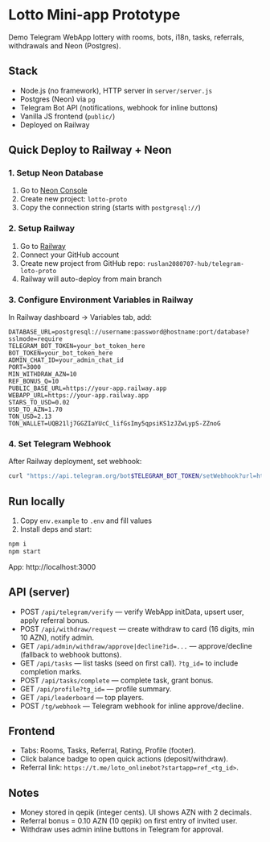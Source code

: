 # Lotto Mini-app Prototype

Demo Telegram WebApp lottery with rooms, bots, i18n, tasks, referrals, withdrawals and Neon (Postgres).

## Stack
- Node.js (no framework), HTTP server in `server/server.js`
- Postgres (Neon) via `pg`
- Telegram Bot API (notifications, webhook for inline buttons)
- Vanilla JS frontend (`public/`)
- Deployed on Railway

## Quick Deploy to Railway + Neon

### 1. Setup Neon Database
1. Go to [Neon Console](https://console.neon.tech/)
2. Create new project: `lotto-proto`
3. Copy the connection string (starts with `postgresql://`)

### 2. Setup Railway
1. Go to [Railway](https://railway.app/)
2. Connect your GitHub account
3. Create new project from GitHub repo: `ruslan2080707-hub/telegram-loto-proto`
4. Railway will auto-deploy from main branch

### 3. Configure Environment Variables in Railway
In Railway dashboard → Variables tab, add:

```
DATABASE_URL=postgresql://username:password@hostname:port/database?sslmode=require
TELEGRAM_BOT_TOKEN=your_bot_token_here
BOT_TOKEN=your_bot_token_here
ADMIN_CHAT_ID=your_admin_chat_id
PORT=3000
MIN_WITHDRAW_AZN=10
REF_BONUS_Q=10
PUBLIC_BASE_URL=https://your-app.railway.app
WEBAPP_URL=https://your-app.railway.app
STARS_TO_USD=0.02
USD_TO_AZN=1.70
TON_USD=2.13
TON_WALLET=UQB21lj7GGZIaYUcC_lifGsImy5qpsiKS1zJZwLypS-ZZnoG
```

### 4. Set Telegram Webhook
After Railway deployment, set webhook:
```bash
curl "https://api.telegram.org/bot$TELEGRAM_BOT_TOKEN/setWebhook?url=https://your-app.railway.app/tg/webhook"
```

## Run locally
1. Copy `env.example` to `.env` and fill values
2. Install deps and start:
```bash
npm i
npm start
```
App: http://localhost:3000

## API (server)
- POST `/api/telegram/verify` — verify WebApp initData, upsert user, apply referral bonus.
- POST `/api/withdraw/request` — create withdraw to card (16 digits, min 10 AZN), notify admin.
- GET `/api/admin/withdraw/approve|decline?id=...` — approve/decline (fallback to webhook buttons).
- GET `/api/tasks` — list tasks (seed on first call). `?tg_id=` to include completion marks.
- POST `/api/tasks/complete` — complete task, grant bonus.
- GET `/api/profile?tg_id=` — profile summary.
- GET `/api/leaderboard` — top players.
- POST `/tg/webhook` — Telegram webhook for inline approve/decline.

## Frontend
- Tabs: Rooms, Tasks, Referral, Rating, Profile (footer).
- Click balance badge to open quick actions (deposit/withdraw).
- Referral link: `https://t.me/loto_onlinebot?startapp=ref_<tg_id>`.

## Notes
- Money stored in qepik (integer cents). UI shows AZN with 2 decimals.
- Referral bonus = 0.10 AZN (10 qepik) on first entry of invited user.
- Withdraw uses admin inline buttons in Telegram for approval. 
